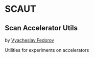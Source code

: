 # SCAUT

## Scan Accelerator Utils

by [Vyacheslav Fedorov](https://fuodorov.github.io)

Utilities for experiments on accelerators
